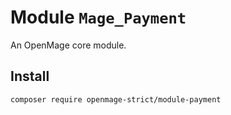 # Module `Mage_Payment`

An OpenMage core module.

## Install

``` bash
composer require openmage-strict/module-payment
```

